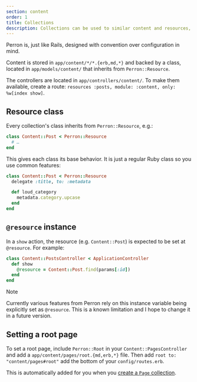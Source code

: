 ```yaml
---
section: content
order: 1
title: Collections
description: Collections can be used to similar content and resources, like posts, articles or people.
---
```


Perron is, just like Rails, designed with convention over configuration in mind.

Content is stored in `app/content/*/*.{erb,md,*}` and backed by a class, located in `app/models/content/` that inherits from `Perron::Resource`.

The controllers are located in `app/controllers/content/`. To make them available, create a route: `resources :posts, module: :content, only: %w[index show]`.


## Resource class

Every collection's class inherits from `Perron::Resource`, e.g.:
```ruby
class Content::Post < Perron::Resource
  # …
end
```

This gives each class its base behavior. It is just a regular Ruby class so you use common features:
```ruby
class Content::Post < Perron::Resource
  delegate :title, to: :metadata

  def loud_category
    metadata.category.upcase
  end
end
```


## `@resource` instance

In a `show` action, the resource (e.g. `Content::Post`) is expected to be set at `@resource`. For example:
```ruby
class Content::PostsController < ApplicationController
  def show
    @resource = Content::Post.find(params[:id])
  end
end
```

> [!note]
> Currently various features from Perron rely on this instance variable being explicitly set as `@resource`. This is a known limitation and I hope to change it in a future version.


## Setting a root page

To set a root page, include `Perron::Root` in your `Content::PagesController` and add a `app/content/pages/root.{md,erb,*}` file. Then add `root to: "content/pages#root"` add the bottom of your `config/routes.erb`.

This is automatically added for you when you [create a `Page` collection](/docs/generator/).
